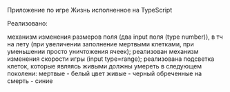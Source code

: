Приложение по игре Жизнь исполненное на TypeScript

Реализовано:

механизм изменения размеров поля (два input поля (type number)), в тч на лету (при увеличении заполнение мертвыми клетками, при уменьшении просто уничтожения ячеек);
реализован механизм изменения скорости игры (input type=range);
реализована подсветка клеток, которые являясь живыми должны умереть в следующем поколени:
мертвые - белый цвет
живые - черный
обреченные на смерть - синие
